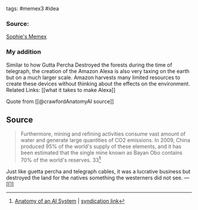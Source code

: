 tags: #memex3 #idea 

### Source: 
[Sophie's Memex](https://probablyanxious.github.io/hist1900-memex/Thoughts/Gutta%20Percha/)
### My addition 
Similar to how Gutta Percha Destroyed the forests during the time of telegraph, the creation of the Amazon Alexa is also very taxing on the earth but on a much larger scale. Amazon harvests many limited resources to create these devices without thinking about the effects on the environment.
<br> 
Related Links: [[what it takes to make Alexa]]

Quote from [[@crawfordAnatomyAI source]] 
## Source 
> Furthermore, mining and refining activities consume vast amount of water and generate large quantities of CO2 emissions. In 2009, China produced 95% of the world's supply of these elements, and it has been estimated that the single mine known as Bayan Obo contains 70% of the world's reserves.
                33[^1]

[^1]: [Anatomy of an AI System](https://anatomyof.ai/) | [syndication link](tk) 

Just like guetta percha and telegraph cables, it was a lucrative business but destroyed the land for the natives something the westerners did not see.
&mdash;[[]]